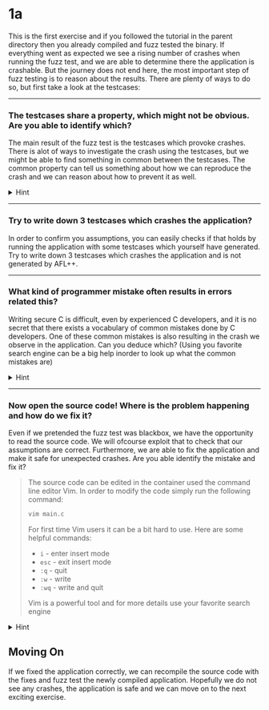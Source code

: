 # 1a
This is the first exercise and if you followed the tutorial in the parent directory then you already compiled and fuzz tested the binary. If everything went as expected we see a rising number of crashes when running the fuzz test, and we are able to determine there the application is crashable. But the journey does not end here, the most important step of fuzz testing is to reason about the results. There are plenty of ways to do so, but first take a look at the testcases:  

----------------------------------------------------------------

### The testcases share a property, which might not be obvious. Are you able to identify which?
The main result of the fuzz test is the testcases which provoke crashes. There is alot of ways to investigate the crash using the testcases, but we might be able to find something in common between the testcases. The common property can tell us something about how we can reproduce the crash and we can reason about how to prevent it as well. 

<details>
  <summary>Hint</summary>
The contents of each testcase seems quite random, but something interesting can be identified from the length
</details>

----------------------------------------------------------------
### Try to write down 3 testcases which crashes the application?
In order to confirm you assumptions, you can easily checks if that holds by running the application with some testcases which yourself have generated. Try to write down 3 testcases which crashes the application and is not generated by AFL++. 

----------------------------------------------------------------
### What kind of programmer mistake often results in errors related this?
Writing secure C is difficult, even by experienced C developers, and it is no secret that there exists a vocabulary of common mistakes done by C developers. One of these common mistakes is also resulting in the crash we observe in the application. Can you deduce which? (Using you favorite search engine can be a big help inorder to look up what the common mistakes are)

<details>
  <summary>Hint</summary>
Remember the application is written in C. One of the most common mistake in C programming is missing bound-checks.
</details>

----------------------------------------------------------------

### Now open the source code! Where is the problem happening and how do we fix it?
Even if we pretended the fuzz test was blackbox, we have the opportunity to read the source code. We will ofcourse exploit that to check that our assumptions are correct. Furthermore, we are able to fix the application and make it safe for unexpected crashes. Are you able identify the mistake and fix it?

> The source code can be edited in the container used the command line editor Vim. In order to modify the code simply run the following command:
> ```bash
> vim main.c
> ```
> For first time Vim users it can be a bit hard to use. Here are some helpful commands:
> - `i` - enter insert mode
> - `esc` - exit insert mode
> - `:q` - quit
> - `:w` - write
> - `:wq` - write and quit
> 
> Vim is a powerful tool and for more details use your favorite search engine

<details>
  <summary>Hint</summary>
When we compiled the application, we were met with a warning:
<b>the `gets' function is dangerous and should not be used.</b>. When reading the source code it is then easy to recognize where the `gets` function is called. A fix is replacing the dangerous `gets` with the bounded `fgets` function. 
</details>

## Moving On
If we fixed the application correctly, we can recompile the source code with the fixes and fuzz test the newly compiled application. Hopefully we do not see any crashes, the application is safe and we can move on to the next exciting exercise.